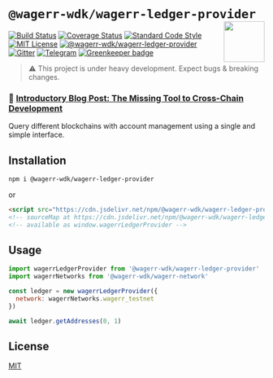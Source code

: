 # `@wagerr-wdk/wagerr-ledger-provider` <img align="right" src="https://raw.githubusercontent.com/wagerr/chainabstractionlayer/master/liquality-logo.png" height="80px" />


[![Build Status](https://travis-ci.com/wagerr/chainabstractionlayer.svg?branch=master)](https://travis-ci.com/wagerr/chainabstractionlayer)
[![Coverage Status](https://coveralls.io/repos/github/wagerr/chainabstractionlayer/badge.svg?branch=master)](https://coveralls.io/github/wagerr/chainabstractionlayer?branch=master)
[![Standard Code Style](https://img.shields.io/badge/codestyle-standard-brightgreen.svg)](https://github.com/standard/standard)
[![MIT License](https://img.shields.io/badge/license-MIT-brightgreen.svg)](../../LICENSE.md)
[![@wagerr-wdk/wagerr-ledger-provider](https://img.shields.io/npm/dt/@wagerr-wdk/wagerr-ledger-provider.svg)](https://npmjs.com/package/@wagerr-wdk/wagerr-ledger-provider)
[![Gitter](https://img.shields.io/gitter/room/wagerr/Lobby.svg)](https://gitter.im/wagerr/Lobby?source=orgpage)
[![Telegram](https://img.shields.io/badge/chat-on%20telegram-blue.svg)](https://t.me/Liquality) [![Greenkeeper badge](https://badges.greenkeeper.io/wagerr/chainabstractionlayer.svg)](https://greenkeeper.io/)

> :warning: This project is under heavy development. Expect bugs & breaking changes.

### :pencil: [Introductory Blog Post: The Missing Tool to Cross-Chain Development](https://medium.com/wagerr/the-missing-tool-to-cross-chain-development-2ebfe898efa1)


Query different blockchains with account management using a single and simple interface.


## Installation

```bash
npm i @wagerr-wdk/wagerr-ledger-provider
```

or

```html
<script src="https://cdn.jsdelivr.net/npm/@wagerr-wdk/wagerr-ledger-provider@0.2.3/dist/wagerr-ledger-provider.min.js"></script>
<!-- sourceMap at https://cdn.jsdelivr.net/npm/@wagerr-wdk/wagerr-ledger-provider@0.2.3/dist/wagerr-ledger-provider.min.js.map -->
<!-- available as window.wagerrLedgerProvider -->
```


## Usage

```js
import wagerrLedgerProvider from '@wagerr-wdk/wagerr-ledger-provider'
import wagerrNetworks from '@wagerr-wdk/wagerr-network'

const ledger = new wagerrLedgerProvider({
  network: wagerrNetworks.wagerr_testnet
})

await ledger.getAddresses(0, 1)
```


## License

[MIT](../../LICENSE.md)
